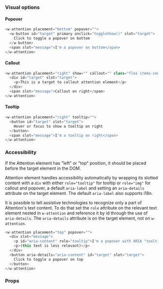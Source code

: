 ### Visual options

#### Popover

```js
<w-attention placement="bottom" popover="">
  <w-button id="target" primary onclick="toggleShow()" slot="target">
    Click to toggle a popover on bottom
  </w-button>
  <span slot="message">I'm a popover on bottom</span>
</w-attention>
```

#### Callout

```js
<w-attention placement="right" show="" callout="" class="flex items-center">
  <div id="target" slot="target">
    <p>This is a target to callout attention element</p>
  </div>
  <span slot="message">Callout on right</span>
</w-attention>
```

#### Tooltip

```js
<w-attention placement="right" tooltip="">
  <button id="target" slot="target">
    Hover or focus to show a tooltip on right
  </button>
  <span slot="message">I'm a tooltip on right</span>
</w-attention>
```

### Accessibility
If the Attention element has "left" or "top" position, it should be placed before the target element in the DOM.

Attention element handles accessibility automatically by wrapping its slotted content with a `div` with either `role="tooltip"` for tooltip or `role="img"` for callout and popover, a default `aria-label` and setting an `aria-details` attribute on the target element. The default `aria-label` also supports i18n. 

It is possible to tell assistive technologies to recognize only a part of Attention's text content. To do that set the `role` attribute on the relevant text element nested in `w-attention` and reference it by id through the use of `aria-details`. The `aria-details` attribute is on the target element, not on `w-attention`.

```js
<w-attention placement="top" popover="">
  <div slot="message">
    <p id="aria-content" role="tooltip">I'm a popover with ARIA "tooltip" role</p>
    <p>(this text is less relevant)</p>
  </div>
  <button aria-details="aria-content" id="target" slot="target">
    Click to toggle a popover on top
  </button>
</w-attention>
```

### Props

<api-table type="elements" component="Attention" />
